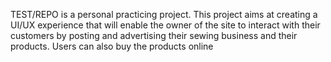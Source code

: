 TEST/REPO is a personal practicing project.
This project aims at creating a UI/UX experience that will enable the owner of the site to interact with their customers by posting and advertising their sewing
business and their products.
Users can also buy the products online
